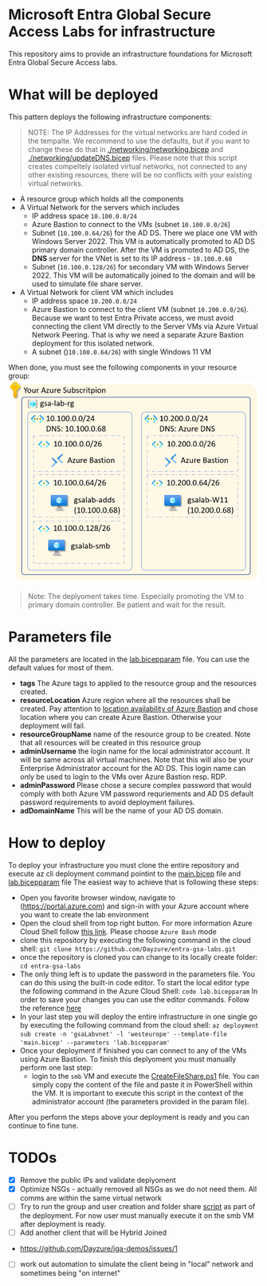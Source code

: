 # Microsoft Entra Global Secure Access Labs for infrastructure
This repository aims to provide an infrastructure foundations for Microsoft Entra Global Secure Access labs.

# What will be deployed
This pattern deploys the following infrastructure components:

> NOTE: The IP Addresses for the virtual networks are hard coded in the tempalte. We recommend to use the defaults, but if you want to change these do that in [./networking/networking.bicep](./networking/networking.bicep) and [./networking/updateDNS.bicep](./networking/updateDNS.bicep) files. Please note that this script creates compeltely isolated virtual networks, not connected to any other existing resources, there will be no conflicts with your existing virtual networks.

* A resource group which holds all the components
* A Virtual Network for the servers which includes
  * IP address space `10.100.0.0/24`
  * Azure Bastion to connect to the VMs (subnet `10.100.0.0/26`)
  * Subnet (`10.100.0.64/26`) for the AD DS. There we place one VM with Windows Server 2022. This VM is automatically promoted to AD DS primary domain controller. After the VM is promoted to AD DS, the **DNS** server for the VNet is set to its IP address - `10.100.0.68`
  * Subnet (`10.100.0.128/26`) for secondary VM with Windows Server 2022. This VM will be automatically joined to the domain and will be used to simulate file share server.
* A Virtual Network for client VM which includes
  * IP address space `10.200.0.0/24`
  * Azure Bastion to connect to the client VM (subnet `10.200.0.0/26`). Because we want to test Entra Private access, we must avoid connecting the client VM directly to the Server VMs via Azure Virtual Network Peering. That is why we need a separate Azure Bastion deployment for this isolated network.
  * A subnet ()`10.100.0.64/26`) with single Windows 11 VM

When done, you must see the following components in your resource group:
![GSA Labs drawing](./media/gsa-lab-resources.png "GSA Labs drawing")

> Note: The deplyoment takes time. Especially promoting the VM to primary domain controller. Be patient and wait for the result. 

# Parameters file
All the parameters are located in the [lab.bicepparam](./lab.bicepparam) file. You can use the default values for most of them.

* **tags** The Azure tags to applied to the resource group and the resources created.
* **resourceLocation**  Azure region where all the resources shall be created. Pay attention to [location availability of Azure Bastion](https://azure.microsoft.com/en-us/explore/global-infrastructure/products-by-region/table) and chose location where you can create Azure Bastion. Otherwise your deployment will fail.
* **resourceGroupName** name of the resource group to be created. Note that all resources will be created in this resource group
* **adminUsername** the login name for the local administrator account. It will be same across all virtual machines. Note that this will also be your Enterprise Administrator account for the AD DS. This login name can only be used to login to the VMs over Azure Bastion resp. RDP. 
* **adminPassword** Please chose a secure complex password that would comply with both Azure VM password requriements and AD DS default password requirements to avoid deployment failures.
* **adDomainName** This will be the name of your AD DS domain. 

# How to deploy
To deploy your infrastructure you must clone the entire repository and execute az cli deployment command pointint to the [main.bicep](./main.bicep) file and [lab.bicepparam](./lab.bicepparam) file
The easiest way to achieve that is following these steps:
* Open you favorite browser window, navigate to (https://portal.azure.com) and sign-in with your Azure account where you want to create the lab environment
* Open the cloud shell from top right button. For more information Azure Cloud Shell follow [this link](https://learn.microsoft.com/en-us/azure/cloud-shell/overview). Please choose `Azure Bash` mode
* clone this repository by executing the following command in the cloud shell:
 `git clone https://github.com/Dayzure/entra-gsa-labs.git`
* once the repository is cloned you can change to its locally create folder:
 `cd entra-gsa-labs`
* The only thing left is to update the password in the parameters file. You can do this using the built-in code editor. To start the local editor type the following command in the Azure Cloud Shell:
`code lab.bicepparam`
 In order to save your changes you can use the editor commands. Follow the reference [here](https://learn.microsoft.com/en-us/azure/cloud-shell/using-cloud-shell-editor)
* In your last step you will deploy the entire infrastructure in one single go by executing the following command from the cloud shell:
`az deployment sub create -n 'gsaLabvnet' -l 'westeurope' --template-file 'main.bicep' --parameters 'lab.bicepparam'`
* Once your deployment if finished you can connect to any of the VMs using Azure Bastion. To finish this deplyoment you must manually perform one last step: 
  * login to the `smb` VM and execute the [CreateFileShare.ps1](./PoSH/CreateFileShare.ps1) file. You can simply copy the content of the file and paste it in PowerShell within the VM. It is important to execute this script in the context of the administrator account (the parameters provided in the param file).

After you perform the steps above your deployment is ready and you can continue to fine tune.

# TODOs
- [X] Remove the public IPs and validate deplyoment
- [X] Optimize NSGs - actually removed all NSGs as we do not need them. All comms are within the same virtual network
- [ ] Try to run the group and user creation and folder share [script](./PoSH/CreateFileShare.ps1) as part of the deployment. For now user must manually execute it on the smb VM after deployment is ready.
- [ ] Add another client that will be Hybrid Joined 
 - https://github.com/Dayzure/iga-demos/issues/1
 - [ ] work out automation to simulate the client being in "local" network and sometimes being "on internet"
